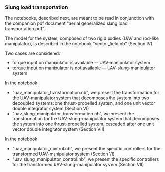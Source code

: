 ### Slung load transportation 

The notebooks, described next, are meant to be read in conjunction with the companion pdf document "aerial generalized slung load transportation.pdf".

The model for the system, composed of two rigid bodies (UAV and rod-like manipulator), is described in the notebook "vector_field.nb"  (Section IV).

Two cases are considered:
- torque input on manipulator is available -- UAV-manipulator system
- torque input on manipulator is not available -- UAV-slung-manipulator system

In the notebook
- "uav_manipulator_transformation.nb", we present the transformation for the UAV-manipulator system that decomposes the system into two decoupled systems: one thrust-propelled system, and one unit vector double integrator system  (Section VI) 
- "uav_slung_manipulator_transformation.nb", we present the transformation for the UAV-slung-manipulator system that decomposes the system into one thrust-propelled system, cascaded after one unit vector double integrator system  (Section VII) 

In the notebook
- "uav_manipulator_control.nb", we present the specific controllers for the transformed UAV-manipulator system (Section VI)
- "uav_slung_manipulator_control.nb", we present the specific controllers for the transformed UAV-slung-manipulator system (Section VII)
